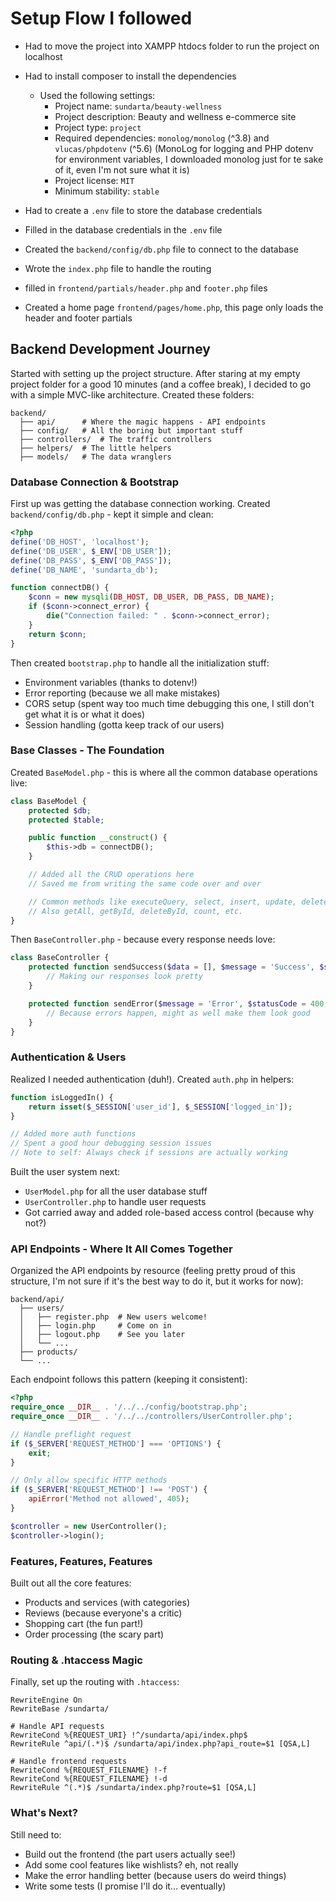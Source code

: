 # Setup Flow I followed

- Had to move the project into XAMPP htdocs folder to run the project on localhost
- Had to install composer to install the dependencies
    - Used the following settings:
        - Project name: `sundarta/beauty-wellness`
        - Project description: Beauty and wellness e-commerce site
        - Project type: `project`
        - Required dependencies: `monolog/monolog` (^3.8) and `vlucas/phpdotenv` (^5.6) (MonoLog for logging and PHP dotenv for environment variables, I downloaded monolog just for te sake of it, even I'm not sure what it is)
        - Project license: `MIT`
        - Minimum stability: `stable`
- Had to create a `.env` file to store the database credentials

- Filled in the database credentials in the `.env` file
- Created the `backend/config/db.php` file to connect to the database

- Wrote the `index.php` file to handle the routing

- filled in `frontend/partials/header.php` and `footer.php` files
- Created a home page `frontend/pages/home.php`, this page only loads the header and footer partials

## Backend Development Journey

Started with setting up the project structure. After staring at my empty project folder for a good 10 minutes (and a coffee break), I decided to go with a simple MVC-like architecture. Created these folders:

```
backend/
  ├── api/      # Where the magic happens - API endpoints
  ├── config/   # All the boring but important stuff
  ├── controllers/  # The traffic controllers
  ├── helpers/  # The little helpers
  ├── models/   # The data wranglers
```

### Database Connection & Bootstrap

First up was getting the database connection working. Created `backend/config/db.php` - kept it simple and clean:

```php
<?php
define('DB_HOST', 'localhost');
define('DB_USER', $_ENV['DB_USER']);
define('DB_PASS', $_ENV['DB_PASS']);
define('DB_NAME', 'sundarta_db');

function connectDB() {
    $conn = new mysqli(DB_HOST, DB_USER, DB_PASS, DB_NAME);
    if ($conn->connect_error) {
        die("Connection failed: " . $conn->connect_error);
    }
    return $conn;
}
```

Then created `bootstrap.php` to handle all the initialization stuff:
- Environment variables (thanks to dotenv!)
- Error reporting (because we all make mistakes)
- CORS setup (spent way too much time debugging this one, I still don't get what it is or what it does)
- Session handling (gotta keep track of our users)

### Base Classes - The Foundation

Created `BaseModel.php` - this is where all the common database operations live:

```php
class BaseModel {
    protected $db;
    protected $table;

    public function __construct() {
        $this->db = connectDB();
    }

    // Added all the CRUD operations here
    // Saved me from writing the same code over and over

    // Common methods like executeQuery, select, insert, update, delete
    // Also getAll, getById, deleteById, count, etc.
}
```

Then `BaseController.php` - because every response needs love:

```php
class BaseController {
    protected function sendSuccess($data = [], $message = 'Success', $statusCode = 200) {
        // Making our responses look pretty
    }

    protected function sendError($message = 'Error', $statusCode = 400, $errors = []) {
        // Because errors happen, might as well make them look good
    }
}
```

### Authentication & Users

Realized I needed authentication (duh!). Created `auth.php` in helpers:

```php
function isLoggedIn() {
    return isset($_SESSION['user_id'], $_SESSION['logged_in']);
}

// Added more auth functions
// Spent a good hour debugging session issues
// Note to self: Always check if sessions are actually working
```

Built the user system next:
- `UserModel.php` for all the user database stuff
- `UserController.php` to handle user requests
- Got carried away and added role-based access control (because why not?)

### API Endpoints - Where It All Comes Together

Organized the API endpoints by resource (feeling pretty proud of this structure, I'm not sure if it's the best way to do it, but it works for now):

```
backend/api/
  ├── users/
  │   ├── register.php  # New users welcome!
  │   ├── login.php     # Come on in
  │   ├── logout.php    # See you later
  │   └── ...
  ├── products/
  └── ...
```

Each endpoint follows this pattern (keeping it consistent):

```php
<?php
require_once __DIR__ . '/../../config/bootstrap.php';
require_once __DIR__ . '/../../controllers/UserController.php';

// Handle preflight request
if ($_SERVER['REQUEST_METHOD'] === 'OPTIONS') {
    exit;
}

// Only allow specific HTTP methods
if ($_SERVER['REQUEST_METHOD'] !== 'POST') {
    apiError('Method not allowed', 405);
}

$controller = new UserController();
$controller->login();
```

### Features, Features, Features

Built out all the core features:
- Products and services (with categories)
- Reviews (because everyone's a critic)
- Shopping cart (the fun part!)
- Order processing (the scary part)

### Routing & .htaccess Magic

Finally, set up the routing with `.htaccess`:

```
RewriteEngine On
RewriteBase /sundarta/

# Handle API requests
RewriteCond %{REQUEST_URI} !^/sundarta/api/index.php$
RewriteRule ^api/(.*)$ /sundarta/api/index.php?api_route=$1 [QSA,L]

# Handle frontend requests
RewriteCond %{REQUEST_FILENAME} !-f
RewriteCond %{REQUEST_FILENAME} !-d
RewriteRule ^(.*)$ /sundarta/index.php?route=$1 [QSA,L]
```

### What's Next?

Still need to:
- Build out the frontend (the part users actually see!)
- Add some cool features like wishlists? eh, not really
- Make the error handling better (because users do weird things)
- Write some tests (I promise I'll do it... eventually)


